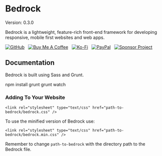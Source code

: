 # Bedrock

Version: 0.3.0

Bedrock is a lightweight, feature-rich front-end framework for developing responsive, mobile first websites and web apps.

[![GitHub](https://srv-cdn.himpfen.io/badges/github/github-flat.svg)](https://github.com/sponsors/brandonhimpfen/) &nbsp; [![Buy Me A Coffee](https://srv-cdn.himpfen.io/badges/buymeacoffee/buymeacoffee-flat.svg)](https://www.buymeacoffee.com/brandonhimpfen) &nbsp; [![Ko-Fi](https://srv-cdn.himpfen.io/badges/kofi/kofi-flat.svg)](https://ko-fi.com/brandonhimpfen) &nbsp; [![PayPal](https://srv-cdn.himpfen.io/badges/paypal/paypal-flat.svg)](https://paypal.me/brandonhimpfen) &nbsp; [![Sponsor Project](https://srv-cdn.himpfen.io/badges/sponsor-project/sponsor-project-flat.svg)](https://brandon.tiny.us/donate)

## Documentation

Bedrock is built using Sass and Grunt.

npm install
grunt
grunt watch

### Adding To Your Website

`<link rel="stylesheet" type="text/css" href="path-to-bedrock/bedrock.css" />`

To use the minified version of Bedrock use:

`<link rel="stylesheet" type="text/css" href="path-to-bedrock/bedrock.min.css" />`

Remember to change `path-to-bedrock` with the directory path to the Bedrock file.
